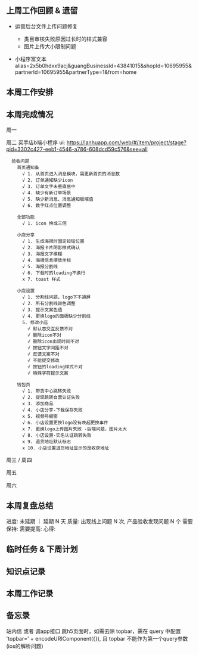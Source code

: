 ## 上周工作回顾 & 遗留
  - 运营后台文件上传问题修复
    - 类目审核失败原因过长时的样式兼容
    - 图片上传大小限制问题

  - 小程序富文本
    alias=2x5b0hdxx9acj&guangBusinessId=43841015&shopId=10695955&partnerId=10695955&partnerType=1&from=home

## 本周工作安排

## 本周完成情况
  周一

  周二
    买手店b端小程序
      ui: https://lanhuapp.com/web/#/item/project/stage?pid=3302c427-eeb1-4546-a786-608dcd59c576&see=all

      验收问题
        首页通知条
          √ 1. 从首页进入消息模块，需更新首页的消息数
          √ 2. 订单通知缺少icon
          √ 3. 订单文字未垂直居中
          √ 4. 缺少有新订单场景
          √ 5. 缺少新消息、消息通知极端值
          √ 6. 数字红点位置调整

        全部功能
          √ 1. icon 换成三倍

        小店分享
          √ 1. 生成海报时固定按钮位置
          √ 2. 海报卡片阴影样式确认
          √ 3. 海报文字模糊
          √ 4. 海报信息摆放坐标
          √ 5. 海报分割线
          √ 6. 下载时的loading不换行
          x 7. toast 样式
        
        小店设置
          √ 1. 分割线问题，logo下不通屏
          √ 2. 所有分割线颜色调整
          √ 3. 提示文案色值
          √ 4. 更换logo的面板缺少分割线
          5. 修改小店
            √ 默认态交互反馈不对
            √ 删除icon不对
            √ 删除icon出现时间不对
            √ 按钮文字间距不对
            √ 反馈文案不对
            √ 不能提交修改
            √ 按钮的loading样式不对
            √ 特殊字符提示文案

        钱包页
          √ 1. 带货中心跳转失败
          √ 2. 提现跳转自营认证失败
          x 3. 添加商品
          √ 4. 小店分享-下载保存失败
          x 5. 视频号橱窗
          √ 6. 小店设置更换logo没有唤起更换事件
          x 7. 更换logo上传图片失败 -后端问题，图片太大
          √ 8. 小店设置-实名认证跳转失败
          x 9. 退货地址默认标志
          x 10. 小店设置退货地址显示的是收获地址

  周三 / 周四

  周五
    
  周六
    
    
## 本周复盘总结
  进度: 未延期 ｜ 延期 N 天
  质量: 出现线上问题 N 次, 产品验收发现问题 N 个
  需要保持:
  需要提高:
  心得:

## 临时任务 & 下周计划
  
## 知识点记录

## 本周工作记录
  
## 备忘录

站内信 或者 调app接口 跳h5页面时，如需去除 topbar，需在 query 中配置 'topbar=' + encodeURIComponent({}), 且 topbar 不能作为第一个query参数(ios的解析问题)